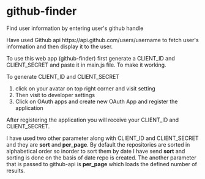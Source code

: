 # github-finder
Find user information by entering user's github handle

<p> Have used Github api https://api.github.com/users/username to fetch user's information and then display it to the user. </p>

To use this web app (github-finder) first generate a CLIENT_ID and CLIENT_SECRET and paste it in main.js file. To make it working.

To generate CLIENT_ID and CLIENT_SECRET
1. click on your avatar on top right corner and visit setting
2. Then visit to developer settings
3. Click on OAuth apps and create new OAuth App and register the application 

After registering the application you will receive your CLIENT_ID and CLIENT_SECRET.

I have used two other parameter along with CLIENT_ID and CLIENT_SECRET and they are **sort** and **per_page**.
By default the repositories are sorted in alphabetical order so inorder to sort them by date I have send **sort** and sorting is done on the basis of date repo is created.
The another parameter that is passed to github-api is **per_page** which loads the defined number of results.
